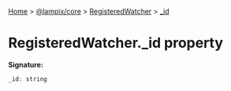 [Home](./index) &gt; [@lampix/core](./core.md) &gt; [RegisteredWatcher](./core.registeredwatcher.md) &gt; [\_id](./core.registeredwatcher._id.md)

# RegisteredWatcher.\_id property


**Signature:**
```javascript
_id: string
```
